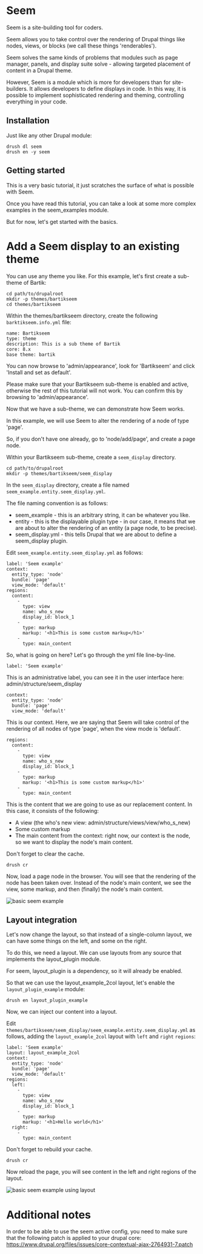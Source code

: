 # Seem

Seem is a site-building tool for coders.

Seem allows you to take control over the rendering of Drupal things like nodes,
views, or blocks (we call these things 'renderables').

Seem solves the same kinds of problems that modules such as page manager,
panels, and display suite solve - allowing targeted placement of content in a
Drupal theme.

However, Seem is a module which is more for developers than for site-builders.
It allows developers to define displays in code. In this way, it is possible
to implement sophisticated rendering and theming, controlling everything in
your code.

## Installation

Just like any other Drupal module:

```
drush dl seem
drush en -y seem
```

## Getting started

This is a very basic tutorial, it just scratches the surface of what is possible
with Seem.

Once you have read this tutorial, you can take a look at some more complex
examples in the seem_examples module.

But for now, let's get started with the basics.

# Add a Seem display to an existing theme

You can use any theme you like. For this example, let's first create a sub-theme
of Bartik:

```
cd path/to/drupalroot
mkdir -p themes/bartikseem
cd themes/bartikseem
```

Within the themes/bartikseem directory, create the following
```barktikseem.info.yml``` file:

```
name: Bartikseem
type: theme
description: This is a sub theme of Bartik
core: 8.x
base theme: bartik
```
You can now browse to 'admin/appearance', look for 'Bartikseem' and click
'Install and set as default'.

Please make sure that your Bartikseem sub-theme is enabled and active, otherwise
the rest of this tutorial will not work. You can confirm this by browsing to
'admin/appearance'.

Now that we have a sub-theme, we can demonstrate how Seem works.

In this example, we will use Seem to alter the rendering of a node of type
'page'.

So, if you don't have one already, go to 'node/add/page', and create a page
node.

Within your Bartikseem sub-theme, create a ```seem_display``` directory.

```
cd path/to/drupalroot
mkdir -p themes/bartikseem/seem_display
```

In the ```seem_display``` directory, create a file named
```seem_example.entity.seem_display.yml```.

The file naming convention is as follows:

- seem_example - this is an arbitrary string, it can be whatever you like.
- entity - this is the displayable plugin type - in our case, it means that we
are about to alter the rendering of an entity (a page node, to be precise).
- seem_display.yml - this tells Drupal that we are about to define a
seem_display plugin.

Edit ```seem_example.entity.seem_display.yml``` as follows:

```
label: 'Seem example'
context:
  entity_type: 'node'
  bundle: 'page'
  view_mode: 'default'
regions:
  content:
    -
      type: view
      name: who_s_new
      display_id: block_1
    -
      type: markup
      markup: '<h1>This is some custom markup</h1>'
    -
      type: main_content
```

So, what is going on here? Let's go through the yml file line-by-line.

```
label: 'Seem example'
```
This is an administrative label, you can see it in the user interface here:
admin/structure/seem_display

```
context:
  entity_type: 'node'
  bundle: 'page'
  view_mode: 'default'
```
This is our context. Here, we are saying that Seem will take control of the
rendering of all nodes of type 'page', when the view mode is 'default'.

```
regions:
  content:
    -
      type: view
      name: who_s_new
      display_id: block_1
    -
      type: markup
      markup: '<h1>This is some custom markup</h1>'
    -
      type: main_content
```
This is the content that we are going to use as our replacement content.
In this case, it consists of the following:
- A view (the who's new view: admin/structure/views/view/who_s_new)
- Some custom markup
- The main content from the context: right now, our context is the node, so
we want to display the node's main content.

Don't forget to clear the cache.
```
drush cr
```

Now, load a page node in the browser. You will see that the rendering of the
node has been taken over. Instead of the node's main content, we see the view,
some markup, and then (finally) the node's main content.

![basic seem example](seem-readme-1.png)

## Layout integration

Let's now change the layout, so that instead of a single-column layout, we can
have some things on the left, and some on the right.

To do this, we need a layout. We can use layouts from any source that implements
the layout_plugin module.

For seem, layout_plugin is a dependency, so it will already be enabled.

So that we can use the layout_example_2col layout, let's enable the
```layout_plugin_example``` module:

```
drush en layout_plugin_example
```

Now, we can inject our content into a layout.

Edit ```themes/bartikseem/seem_display/seem_example.entity.seem_display.yml```
as follows, adding the ```layout_example_2col``` layout with ```left``` and
```right``` ```regions```:

```
label: 'Seem example'
layout: layout_example_2col
context:
  entity_type: 'node'
  bundle: 'page'
  view_mode: 'default'
regions:
  left:
    -
      type: view
      name: who_s_new
      display_id: block_1
    -
      type: markup
      markup: '<h1>Hello world</h1>'
  right:
    -
      type: main_content
```

Don't forget to rebuild your cache.

```
drush cr
```

Now reload the page, you will see content in the left and right regions of the
layout.

![basic seem example using layout](seem-readme-2.png)

# Additional notes
In order to be able to use the seem active config, you need to make sure that
the following patch is applied to your drupal core:
https://www.drupal.org/files/issues/core-contextual-ajax-2764931-7.patch
